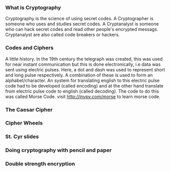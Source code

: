 ### What is Cryptography
Cryptography is the science of using secret codes. A Cryptographer is someone who uses and studies secret codes. A Cryptanalyst is someone who can hack secret codes and read other people's encrypted messags. Cryptanalyst are also called code breakers or hackers.

### Codes and Ciphers
A little history. In the 19th century the telegraph was created, this was used for near instant communication but this is done electronically, i.e data was sent using electric pulses. Here, a dot and dash was used to represent short and long pulse respectively. A combination of these is used to form an alphabet/character. An system for translating english to this electric pulse code had to be developed (called encoding) and at the other hand translate from electric pulse code to english (called decoding). The code to do this was called Morse Code. visit http://invpy.com/morse to learn morse code.

### The Caesar Cipher

### Cipher Wheels

### St. Cyr slides

### Doing cryptography with pencil and paper

### Double strength encryption